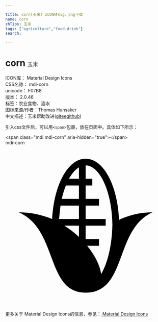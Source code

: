 ```yaml
---

title: corn(玉米) ICON转svg、png下载
name: corn
zhTips: 玉米
tags: ["agriculture","food-drink"]
search: 

---
```


# corn  <small style="font-size: 60%;font-weight: 100">玉米</small>


<div class="detail-page">
<p>
<span>
ICON库：
<span class="badge-secondary badge">Material Design Icons</span> 
</span>
<br/>
<span>
CSS名称：
<span class="badge-secondary badge">mdi-corn</span> 
</span>
<br/>
<span>
unicode：
<span class="badge-secondary badge">F07B8</span> 
<copy-btn content='F07B8' btn-title=""></copy-btn>
<copy-btn :content='String.fromCodePoint(parseInt("F07B8", 16))' btn-title="复制U"></copy-btn>
</span>
<br/>
<span>
版本：
<span class="badge-secondary badge">2.0.46</span> 
</span><br/><span>标签：<span class="badge-light badge"><router-link to="/tags/agriculture.html">农业</router-link></span><span class="badge-light badge"><router-link to="/tags/food-drink.html">食物、酒水</router-link></span></span>
<br/>
<span>图标来源/作者：<span class="badge-light badge">Thomas Hunsaker</span></span> 
<br/>
<span class="zh-detail">中文描述：<span class="badge-primary badge">玉米</span><span class="help-link"><span>帮助改进</span>(<a href="https://gitee.com/liuwave/icon-helper/edit/master/json/material/corn.json" target="_blank" rel="noopener noreferrer">gitee</a><a href="https://github.com/liuwave/icon-helper/edit/master/json/material/corn.json" target="_blank" rel="noopener noreferrer">github</a></span>)</span><br/>
</p>
</div>
<div class="alert alert-dark">
  <i class="mdi mdi-corn mdi-48px"></i>
  <i class="mdi mdi-corn mdi-36px"></i>
  <i class="mdi mdi-corn mdi-24px"></i>
  <i class="mdi mdi-corn mdi-18px"></i>
</div>
<div>
  <p>引入css文件后，可以用<code>&lt;span&gt;</code>包裹，放在页面中。具体如下所示：    
  </p>
  <div class="alert alert-primary" style="font-size: 14px">
    &lt;span class="mdi mdi-corn" aria-hidden="true"&gt;&lt;/span&gt;
    <copy-btn content='<span class="mdi mdi-corn" aria-hidden="true"></span>'></copy-btn>
  </div>
  <div class="alert alert-secondary">
    <i class="mdi mdi-corn"
    style="font-size: 24px"
    aria-hidden="true"></i> mdi-corn
    <copy-btn content="mdi-corn" btn-title="复制图标名称"></copy-btn>
  </div>
</div>
<div id="svg" class="svg-wrap">
<svg xmlns="http://www.w3.org/2000/svg" viewBox="0 0 24 24"><path d="M11,12H8.82C9.62,12.5 10.35,13.07 11,13.68V12M7,11C7.27,5.88 9.37,2 12,2C14.66,2 16.77,5.94 17,11.12C18.5,10.43 20.17,10 22,10C16.25,12.57 18.25,22 12,22C6,22 7.93,12.57 2,10C3.82,10 5.5,10.4 7,11M11,11V9H8.24L8.03,11H11M11,8V6H9.05C8.8,6.6 8.6,7.27 8.43,8H11M11,5V3.3C10.45,3.63 9.95,4.22 9.5,5H11M12,3V5H13V6H12V8H14V9H12V11H15V12H12V14H14V15H12.23C13.42,16.45 14.15,18 14.32,19.23C15.31,17.56 15.96,14.84 16,11.76C15.94,7 14.13,3 12,3Z" /></svg>
</div>
<detail full-name='mdi-corn'></detail>
    
<div><p>更多关于 Material Design Icons的信息，参见：<a target="_blank" href="https://iconhelper.cn/material.html"> Material Design Icons</a>
</p></div>
